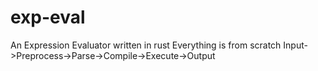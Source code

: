 # exp-eval
An Expression Evaluator written in rust
Everything is from scratch
Input->Preprocess->Parse->Compile->Execute->Output

